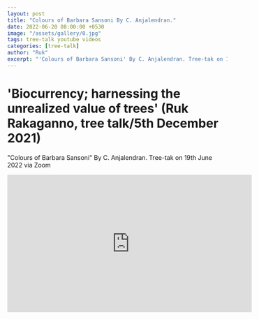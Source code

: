 ```yaml
---
layout: post
title: "Colours of Barbara Sansoni By C. Anjalendran."
date: 2022-06-20 08:00:00 +0530
image: "/assets/gallery/0.jpg"
tags: tree-talk youtube videos
categories: [tree-talk]
author: "Ruk"
excerpt: "'Colours of Barbara Sansoni' By C. Anjalendran. Tree-tak on 19th June 2022 via Zoom"
---
```

# 'Biocurrency; harnessing the unrealized value of trees' (Ruk Rakaganno, tree talk/5th December 2021)

"Colours of Barbara Sansoni" By C. Anjalendran. Tree-tak on 19th June 2022 via Zoom


<iframe width="560" height="315" src="https://www.youtube.com/embed/HmedTK_JSgo" title="YouTube video player" frameborder="0" allow="accelerometer; autoplay; clipboard-write; encrypted-media; gyroscope; picture-in-picture" allowfullscreen></iframe>